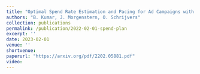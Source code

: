 ```yaml
---
title: "Optimal Spend Rate Estimation and Pacing for Ad Campaigns with Budgets"
authors: "B. Kumar, J. Morgenstern, O. Schrijvers"
collection: publications
permalink: /publication/2022-02-01-spend-plan
excerpt: ''
date: 2023-02-01
venue: ''
shortvenue: 
paperurl: "https://arxiv.org/pdf/2202.05881.pdf"
video: 
---
```

